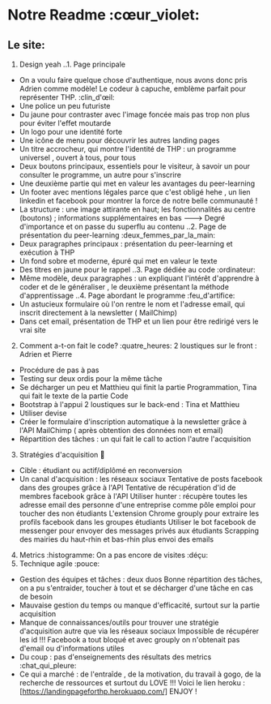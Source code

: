 
# Notre Readme :cœur_violet:
## Le site:
1. Design yeah
..1. Page principale 
* On a voulu faire quelque chose d'authentique, nous avons donc pris Adrien comme modèle! Le codeur à capuche, emblème parfait pour représenter THP. :clin_d'œil:
* Une police un peu futuriste
* Du jaune pour contraster avec l'image foncée mais pas trop non plus pour éviter l'effet moutarde
* Un logo pour une identité forte
* Une icône de menu pour découvrir les autres landing pages
* Un titre accrocheur, qui montre l'identité de THP : un programme universel , ouvert à tous, pour tous 
* Deux boutons principaux, essentiels pour le visiteur, à savoir un pour consulter le programme, un autre pour s'inscrire
* Une deuxième partie qui met en valeur les avantages du peer-learning
* Un footer avec mentions légales parce que c'est obligé hehe , un lien linkedin et facebook pour montrer la force de notre belle communauté !
* La structure : une image attirante en haut; les fonctionnalités au centre (boutons) ; informations supplémentaires en bas
---> Degré d'importance et on passe du superflu au contenu
..2. Page de présentation du peer-learning :deux_femmes_par_la_main:
* Deux paragraphes principaux : présentation du peer-learning et exécution à THP
* Un fond sobre et moderne, épuré qui met en valeur le texte
* Des titres en jaune pour le rappel
..3. Page dédiée au code :ordinateur:
* Même modèle, deux paragraphes : un expliquant l'intérêt d'apprendre à coder et de le généraliser , le deuxième présentant la méthode d'apprentissage
..4. Page abordant le programme :feu_d'artifice:
* Un astucieux formulaire où l'on rentre le nom et l'adresse email, qui inscrit directement à la newsletter ( MailChimp)
* Dans cet email, présentation de THP et un lien pour être redirigé vers le vrai site
2. Comment a-t-on fait le code? :quatre_heures:
2 loustiques sur le front : Adrien et Pierre
* Procédure de pas à pas
* Testing sur deux ordis pour la même tâche
* Se décharger un peu et Matthieu qui finit la partie Programmation, Tina qui fait le texte de la partie Code
* Bootstrap à l'appui
2 loustiques sur le back-end : Tina et Matthieu
* Utiliser devise
* Créer le formulaire d'inscription automatique à la newsletter grâce à l'API MailChimp ( après obtention des données nom et email)
* Répartition des tâches : un qui fait le call to action l'autre l'acquisition
3. Stratégies d'acquisition :muscle:
* Cible : étudiant ou actif/diplômé en reconversion
* Un canal d'acquisition : les réseaux sociaux
Tentative de posts facebook dans des groupes grâce à l'API
Tentative de récupération d'id de membres facebook grâce à l'API
Utiliser hunter : récupère toutes les adresse email des personne d'une entreprise comme pôle emploi pour toucher des non étudiants
L'extension Chrome grouply pour extraire les profils facebook dans les groupes étudiants
Utiliser le bot facebook de messenger pour envoyer des messages privés aux étudiants
Scrapping des mairies du haut-rhin et bas-rhin plus envoi des emails
4. Metrics :histogramme:
On a pas encore de visites :déçu:
5. Technique agile :pouce:
* Gestion des équipes et tâches : deux duos
Bonne répartition des tâches, on a pu s'entraider, toucher à tout et se décharger d'une tâche en cas de besoin
* Mauvaise gestion du temps ou manque d'efficacité, surtout sur la partie acquisition
* Manque de connaissances/outils pour trouver une stratégie d'acquisition autre que via les réseaux sociaux
Impossible de récupérer les id !!! Facebook a tout bloqué et avec grouply on n'obtenait pas d'email ou d'informations utiles
* Du coup : pas d'enseignements des résultats des metrics :chat_qui_pleure:
* Ce qui a marché : de l'entraîde , de la motivation, du travail à gogo, de la recherche de ressources et surtout du LOVE !!!
Voici le lien heroku : [https://landingpageforthp.herokuapp.com/]
ENJOY !
